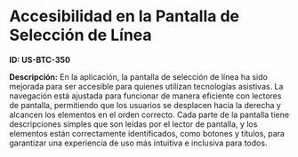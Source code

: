 # Accesibilidad en la Pantalla de Selección de Línea

**ID: US-BTC-350**

**Descripción:** En la aplicación, la pantalla de selección de línea ha sido mejorada para ser accesible para quienes utilizan tecnologías asistivas. La navegación está ajustada para funcionar de manera eficiente con lectores de pantalla, permitiendo que los usuarios se desplacen hacia la derecha y alcancen los elementos en el orden correcto. Cada parte de la pantalla tiene descripciones simples que son leídas por el lector de pantalla, y los elementos están correctamente identificados, como botones y títulos, para garantizar una experiencia de uso más intuitiva e inclusiva para todos.